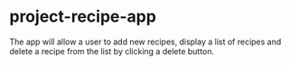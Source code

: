 # project-recipe-app

The app will allow a user to add new recipes, display a list of recipes and delete a recipe from the list by clicking a delete button.
